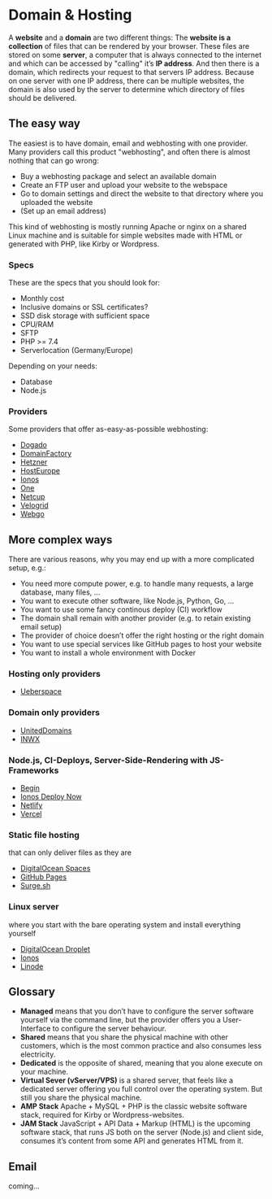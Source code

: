 # Domain & Hosting

A **website** and a **domain** are two different things: The **website is a collection** of files that can be rendered by your browser. These files are stored on some **server**, a computer that is always connected to the internet and which can be accessed by "calling" it’s **IP address**. And then there is a domain, which redirects your request to that servers IP address. Because on one server with one IP address, there can be multiple websites, the domain is also used by the server to determine which directory of files should be delivered.

## The easy way

The easiest is to have domain, email and webhosting with one provider. Many providers call this product "webhosting", and often there is almost nothing that can go wrong:
- Buy a webhosting package and select an available domain
- Create an FTP user and upload your website to the webspace
- Go to domain settings and direct the website to that directory where you uploaded the website
- (Set up an email address)

This kind of webhosting is mostly running Apache or nginx on a shared Linux machine and is suitable for simple websites made with HTML or generated with PHP, like Kirby or Wordpress.

### Specs
These are the specs that you should look for:
- Monthly cost
- Inclusive domains or SSL certificates?
- SSD disk storage with sufficient space
- CPU/RAM
- SFTP
- PHP >= 7.4
- Serverlocation (Germany/Europe)

Depending on your needs:
- Database
- Node.js

### Providers
Some providers that offer as-easy-as-possible webhosting:
- [Dogado](https://www.dogado.de/website/hosting)
- [DomainFactory](https://www.df.eu/de/webhosting/)
- [Hetzner](https://www.hetzner.com/de/webhosting)
- [HostEurope](https://www.hosteurope.de/webhosting-loesungen/)
- [Ionos](https://www.ionos.de/hosting/webhosting)
- [One](https://www.one.com/de/#PlansAndPrices)
- [Netcup](https://www.netcup.de/hosting/)
- [Velogrid](https://www.velogrid.com/)
- [Webgo](https://www.webgo.de/ssd-webhosting/)

## More complex ways

There are various reasons, why you may end up with a more complicated setup, e.g.:
- You need more compute power, e.g. to handle many requests, a large database, many files, ...
- You want to execute other software, like Node.js, Python, Go, ...
- You want to use some fancy continous deploy (CI) workflow
- The domain shall remain with another provider (e.g. to retain existing email setup)
- The provider of choice doesn’t offer the right hosting or the right domain
- You want to use special services like GitHub pages to host your website
- You want to install a whole environment with Docker

### Hosting only providers
- [Ueberspace](https://uberspace.de)

### Domain only providers
- [UnitedDomains](https://www.united-domains.de/domain-registrieren/preisliste/)
- [INWX](https://www.inwx.de/de)

### Node.js, CI-Deploys, Server-Side-Rendering with JS-Frameworks
- [Begin](https://begin.com)
- [Ionos Deploy Now](https://www.ionos.de/hosting/deploy-now)
- [Netlify](https://www.netlify.com)
- [Vercel](https://vercel.com)

### Static file hosting
that can only deliver files as they are
- [DigitalOcean Spaces](https://www.digitalocean.com/products/spaces/)
- [GitHub Pages](https://pages.github.com)
- [Surge.sh](https://surge.sh)

### Linux server
where you start with the bare operating system and install everything yourself
- [DigitalOcean Droplet](https://www.digitalocean.com/products/droplets/)
- [Ionos](https://www.ionos.de/server/vps#tarife)
- [Linode](https://www.linode.com/products/shared/)

## Glossary
- **Managed** means that you don’t have to configure the server software yourself via the command line, but the provider offers you a User-Interface to configure the server behaviour.
- **Shared** means that you share the physical machine with other customers, which is the most common practice and also consumes less electricity.
- **Dedicated** is the opposite of shared, meaning that you alone execute on your machine.
- **Virtual Sever (vServer/VPS)** is a shared server, that feels like a dedicated server offering you full control over the operating system. But still you share the physical machine.
- **AMP Stack** Apache + MySQL + PHP is the classic website software stack, required for Kirby or Wordpress-websites.
- **JAM Stack** JavaScript + API Data + Markup (HTML) is the upcoming software stack, that runs JS both on the server (Node.js) and client side, consumes it’s content from some API and generates HTML from it.

## Email

coming...
